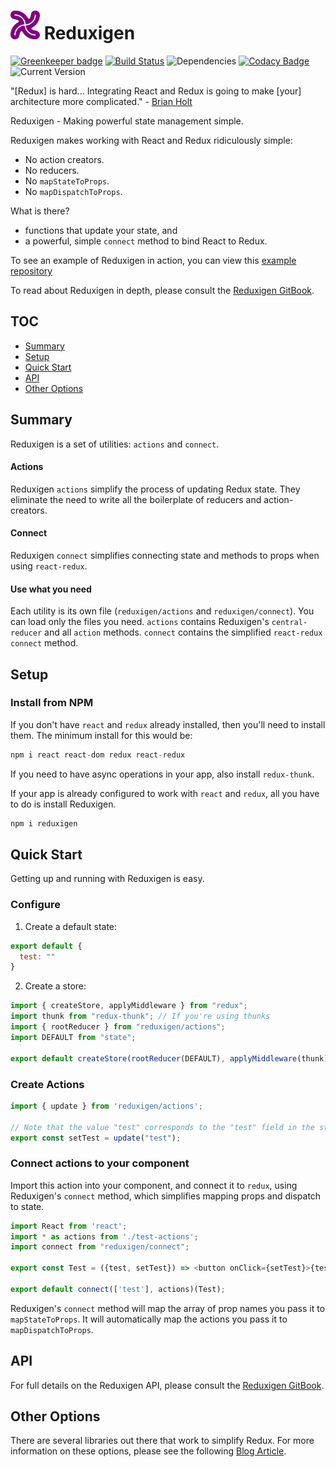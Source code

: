 

![logo](https://raw.githubusercontent.com/joe-crick/Reduxigen/master/reduxigen-logo.png) Reduxigen
=======

[![Greenkeeper badge](https://badges.greenkeeper.io/joe-crick/Reduxigen.svg)](https://greenkeeper.io/)
[![Build Status](https://travis-ci.org/joe-crick/Reduxigen.svg?branch=master)](https://travis-ci.org/joe-crick/Reduxigen)
![Dependencies](https://img.shields.io/badge/dependencies-up%20to%20date-brightgreen.svg)
[![Codacy Badge](https://api.codacy.com/project/badge/Grade/2f65f8caa0d049b3bc270ae229f450f4)](https://www.codacy.com/app/joe-crick/Reduxigen?utm_source=github.com&amp;utm_medium=referral&amp;utm_content=joe-crick/Reduxigen&amp;utm_campaign=Badge_Grade)
![Current Version](https://img.shields.io/badge/version-0.0.6-green.svg)

"[Redux] is hard... Integrating React and Redux is going to make [your] architecture more complicated." - [Brian Holt](https://github.com/btholt)

Reduxigen - Making powerful state management simple.

Reduxigen makes working with React and Redux ridiculously simple:

 * No action creators. 
 * No reducers. 
 * No `mapStateToProps`. 
 * No `mapDispatchToProps`. 
 
What is there? 

* functions that update your state, and 
* a powerful, simple `connect` method to bind React to Redux. 

To see an example of Reduxigen in action, you can view this [example repository](https://github.com/joe-crick/book-my-hooptie)

To read about Reduxigen in depth, please consult the [Reduxigen GitBook](https://joe-crick.gitbooks.io/reduxigen/content/).

## TOC

<!-- TOC -->

- [Summary](#summary)
- [Setup](#setup)
- [Quick Start](#quick-start)
- [API](#api)
- [Other Options](#other-options)

<!-- /TOC -->

## Summary

Reduxigen is a set of utilities: `actions` and `connect`. 

#### Actions

Reduxigen `actions` simplify the process of updating Redux state. They eliminate the need to write all the boilerplate of reducers and action-creators. 

#### Connect

Reduxigen `connect` simplifies connecting state and methods to props when using `react-redux`.

#### Use what you need

Each utility is its own file (`reduxigen/actions` and `reduxigen/connect`). You can load only the files you need. `actions` contains Reduxigen's `central-reducer` and all `action` methods. `connect` contains the simplified `react-redux` `connect` method.

## Setup

### Install from NPM

If you don't have `react` and `redux` already installed, then you'll need to install them. The minimum install for this would be:

```js
npm i react react-dom redux react-redux
```

If you need to have async operations in your app, also install `redux-thunk`.

If your app is already configured to work with `react` and `redux`, all you have to do is install Reduxigen.

```js
npm i reduxigen
```

## Quick Start

Getting up and running with Reduxigen is easy.

### Configure

1. Create a default state:

```js
export default {
  test: ""
}

```

2. Create a store:

```js
import { createStore, applyMiddleware } from "redux";
import thunk from "redux-thunk"; // If you're using thunks
import { rootReducer } from "reduxigen/actions";
import DEFAULT from "state";

export default createStore(rootReducer(DEFAULT), applyMiddleware(thunk));
```

### Create Actions

```js
import { update } from 'reduxigen/actions';

// Note that the value "test" corresponds to the "test" field in the state object.
export const setTest = update("test");

```
### Connect actions to your component

Import this action into your component, and connect it to `redux`, using Reduxigen's `connect` method, which simplifies mapping props and dispatch to state.

```js
import React from 'react';
import * as actions from './test-actions';
import connect from "reduxigen/connect";

export const Test = ({test, setTest}) => <button onClick={setTest}>{test}</button>;

export default connect(['test'], actions)(Test);

```

Reduxigen's `connect` method will map the array of prop names you pass it to `mapStateToProps`. It will automatically map the actions you pass it to `mapDispatchToProps`.

## API

For full details on the Reduxigen API, please consult the [Reduxigen GitBook](https://joe-crick.gitbooks.io/reduxigen/content/).

## Other Options
There are several libraries out there that work to simplify Redux. For more information on these options, please see the following [Blog Article](https://medium.com/@joseph0crick/redux-simplifiers-an-overview-46f4aac0908e).